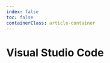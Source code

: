```yaml
---
index: false
toc: false
containerClass: article-container
---
```


# Visual Studio Code

<AutoCatalog />
